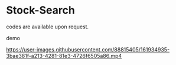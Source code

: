 # Stock-Search

codes are available upon request.


demo



https://user-images.githubusercontent.com/88815405/161934935-3bae381f-a213-4281-81e3-4726f6505a86.mp4

